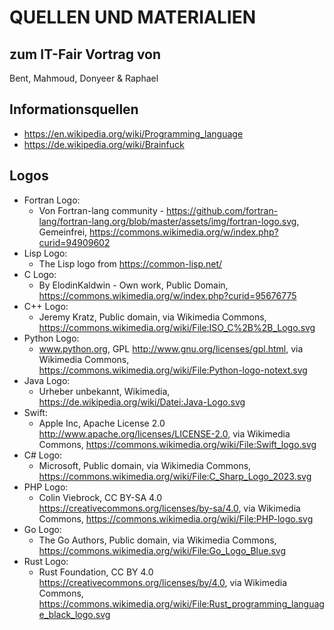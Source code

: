 # QUELLEN UND MATERIALIEN
## zum IT-Fair Vortrag von
Bent, Mahmoud, Donyeer & Raphael
## Informationsquellen
- https://en.wikipedia.org/wiki/Programming_language
- https://de.wikipedia.org/wiki/Brainfuck
## Logos
- Fortran Logo:
	- Von Fortran-lang community - https://github.com/fortran-lang/fortran-lang.org/blob/master/assets/img/fortran-logo.svg, Gemeinfrei, https://commons.wikimedia.org/w/index.php?curid=94909602
- Lisp Logo:
	- The Lisp logo from https://common-lisp.net/
- C Logo:
	- By ElodinKaldwin - Own work, Public Domain, https://commons.wikimedia.org/w/index.php?curid=95676775
- C++ Logo:
	- Jeremy Kratz, Public domain, via Wikimedia Commons, https://commons.wikimedia.org/wiki/File:ISO_C%2B%2B_Logo.svg
- Python Logo:
	- www.python.org, GPL <http://www.gnu.org/licenses/gpl.html>, via Wikimedia Commons, https://commons.wikimedia.org/wiki/File:Python-logo-notext.svg
- Java Logo:
	- Urheber unbekannt, Wikimedia, https://de.wikipedia.org/wiki/Datei:Java-Logo.svg
- Swift:
	- Apple Inc, Apache License 2.0 <http://www.apache.org/licenses/LICENSE-2.0>, via Wikimedia Commons, https://commons.wikimedia.org/wiki/File:Swift_logo.svg
- C# Logo:
	- Microsoft, Public domain, via Wikimedia Commons, https://commons.wikimedia.org/wiki/File:C_Sharp_Logo_2023.svg
- PHP Logo:
	- Colin Viebrock, CC BY-SA 4.0 <https://creativecommons.org/licenses/by-sa/4.0>, via Wikimedia Commons, https://commons.wikimedia.org/wiki/File:PHP-logo.svg
- Go Logo:
	- The Go Authors, Public domain, via Wikimedia Commons, https://commons.wikimedia.org/wiki/File:Go_Logo_Blue.svg
- Rust Logo:
	- Rust Foundation, CC BY 4.0 <https://creativecommons.org/licenses/by/4.0>, via Wikimedia Commons, https://commons.wikimedia.org/wiki/File:Rust_programming_language_black_logo.svg
